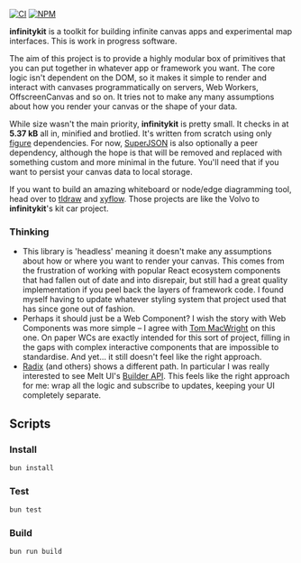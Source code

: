 [![CI](https://github.com/figureland/infinitykit/actions/workflows/ci.yml/badge.svg)](https://github.com/figureland/infinitykit/actions/workflows/ci.yml)
[![NPM](https://img.shields.io/npm/v/@figureland/infinitykit?color=40bd5c)](https://img.shields.io/npm/v/@figureland/infinitykit?color=40bd5c)

**infinitykit** is a toolkit for building infinite canvas apps and experimental map interfaces. This is work in progress software.

The aim of this project is to provide a highly modular box of primitives that you can put together in whatever app or framework you want. The core logic isn't dependent on the DOM, so it makes it simple to render and interact with canvases programmatically on servers, Web Workers, OffscreenCanvas and so on. It tries not to make any many assumptions about how you render your canvas or the shape of your data.

While size wasn't the main priority, **infinitykit** is pretty small. It checks in at **5.37 kB** all in, minified and brotlied. It's written from scratch using only [figure](https://github.com/figureland) dependencies. For now, [SuperJSON](https://github.com/blitz-js/superjson) is also optionally a peer dependency, although the hope is that will be removed and replaced with something custom and more minimal in the future. You'll need that if you want to persist your canvas data to local storage.

If you want to build an amazing whiteboard or node/edge diagramming tool, head over to [tldraw](https://github.com/tldraw/tldraw) and [xyflow](https://github.com/xyflow/xyflow). Those projects are like the Volvo to **infinitykit**'s kit car project.

### Thinking

- This library is 'headless' meaning it doesn't make any assumptions about how or where you want to render your canvas. This comes from the frustration of working with popular React ecosystem components that had fallen out of date and into disrepair, but still had a great quality implementation if you peel back the layers of framework code. I found myself having to update whatever styling system that project used that has since gone out of fashion.
- Perhaps it should just be a Web Component? I wish the story with Web Components was more simple – I agree with [Tom MacWright](https://macwright.com/2024/01/24/on-web-components) on this one. On paper WCs are exactly intended for this sort of project, filling in the gaps with complex interactive components that are impossible to standardise. And yet... it still doesn't feel like the right approach.
- [Radix](https://www.radix-ui.com/) (and others) shows a different path. In particular I was really interested to see Melt UI's [Builder API](https://melt-ui.com/docs/introduction#builder-api). This feels like the right approach for me: wrap all the logic and subscribe to updates, keeping your UI completely separate.

## Scripts

### Install

```bash
bun install
```

### Test

```bash
bun test
```

### Build

```bash
bun run build
```
